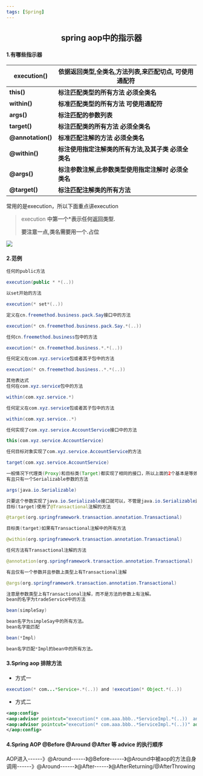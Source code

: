 ```yaml
---
tags: [Spring]
---
```

## <center>**spring aop中的指示器** </center>

#### 1.有哪些指示器

| **execution()**   | 依据返回类型,全类名,方法列表,来匹配切点,   可使用通配符 |
| ----------------- | ------------------------------------------------------- |
| **this()**        | **标注匹配类型的所有方法   必须全类名**                 |
| **within()**      | **标准匹配类型的所有方法   可使用通配符**               |
| **args()**        | **标注匹配的参数列表**                                  |
| **target()**      | **标注匹配类的所有方法   必须全类名**                   |
| **@annotation()** | **标准匹配注解的方法   必须全类名**                     |
| **@within()**     | **标注使用指定注解类的所有方法,及其子类   必须全类名**  |
| **@args()**       | **标注参数注解,此参数类型使用指定注解时   必须全类名**  |
| **@target()**     | **标注匹配注解类的所有方法**                            |

常用的是execution，所以下面重点讲execution

>execution **中第一个\*表示任何返回类型.** 
>
>**要注意一点,类名需要用一个.占位**

![](https://fenglinliu.github.io/assets/img/blog/2019-03-01_140932.png)

#### 2.范例

```java
任何的public方法

execution(public * *(..))

以set开始的方法

execution(* set*(..))

定义在cn.freemethod.business.pack.Say接口中的方法

execution(* cn.freemethod.business.pack.Say.*(..))

任何cn.freemethod.business包中的方法

execution(* cn.freemethod.business.*.*(..))

任何定义在com.xyz.service包或者其子包中的方法

execution(* cn.freemethod.business..*.*(..))

其他表达式
任何在com.xyz.service包中的方法

within(com.xyz.service.*)

任何定义在com.xyz.service包或者其子包中的方法

within(com.xyz.service..*)

任何实现了com.xyz.service.AccountService接口中的方法

this(com.xyz.service.AccountService)

任何目标对象实现了com.xyz.service.AccountService的方法

target(com.xyz.service.AccountService)

一般情况下代理类(Proxy)和目标类(Target)都实现了相同的接口，所以上面的2个基本是等效的。
有且只有一个Serializable参数的方法

args(java.io.Serializable)

只要这个参数实现了java.io.Serializable接口就可以，不管是java.io.Serializable还是Integer，还是String都可以。
目标(target)使用了@Transactional注解的方法

@target(org.springframework.transaction.annotation.Transactional)

目标类(target)如果有Transactional注解中的所有方法

@within(org.springframework.transaction.annotation.Transactional)

任何方法有Transactional注解的方法

@annotation(org.springframework.transaction.annotation.Transactional)

有且仅有一个参数并且参数上类型上有Transactional注解

@args(org.springframework.transaction.annotation.Transactional)

注意是参数类型上有Transactional注解，而不是方法的参数上有注解。
bean的名字为tradeService中的方法

bean(simpleSay)

bean名字为simpleSay中的所有方法。
bean名字能匹配

bean(*Impl)

bean名字匹配*Impl的bean中的所有方法。
```



#### 3.Spring aop 排除方法

* 方式一

```java
execution(* com...*Service+.*(..)) and !execution(* Object.*(..))
```

* 方式二

```xml
<aop:config>
<aop:advisor pointcut="execution(* com.aaa.bbb..*ServiceImpl.*(..))  and !execution(* com.aaa.bbb..imptpatient..*ServiceImpl.*(..))" advice-ref="transactionAdvice"/>
<aop:advisor pointcut="execution(* com.aaa.bbb..*ServiceImpl.*(..))" advice-ref="transactionAdvice"/>
</aop:config>
```

#### 4.Spring AOP @Before @Around @After 等 advice 的执行顺序

AOP进入------》@Around------》@Before------》@Around中被aop的方法自身调用------》@Around------》@After------》@AfterReturning/@AfterThrowing


